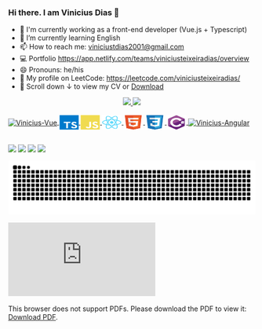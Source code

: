 ### Hi there. I am Vinicius Dias 👋

- 🔭 I'm currently working as a front-end developer (Vue.js + Typescript)
- 🌱 I’m currently learning English
- 📫 How to reach me: viniciustdias2001@gmail.com
- 💻 Portfolio https://app.netlify.com/teams/viniciusteixeiradias/overview
- 😄 Pronouns: he/his
- 🤯 My profile on LeetCode: https://leetcode.com/viniciusteixeiradias/
- 🧾 Scroll down ↓ to view my CV or [Download](https://github.com/viniciusteixeiradias/my-cv/raw/main/Vin%C3%ADcius%20Teixeira%20Dias.pdf)

<div align="center">
  <a href="https://github.com/viniciusteixeiradias">
  <img height="180em" src="https://github-readme-stats.vercel.app/api?username=viniciusteixeiradias&show_icons=true&theme=github_dark&include_all_commits=true&count_private=true"/>
  <img height="180em" src="https://github-readme-stats.vercel.app/api/top-langs/?username=viniciusteixeiradias&layout=compact&langs_count=7&theme=github_dark"/>
</div>
  
<div style="display: inline_block"><br>
  <img align="center" alt="Vinicius-Vue" height="30" width="40" src="https://cdn.jsdelivr.net/gh/devicons/devicon/icons/vuejs/vuejs-original.svg">
  <img align="center" alt="Vinicius-Ts" height="30" width="40" src="https://raw.githubusercontent.com/devicons/devicon/master/icons/typescript/typescript-plain.svg">
  <img align="center" alt="Vinicius-Js" height="30" width="40" src="https://raw.githubusercontent.com/devicons/devicon/master/icons/javascript/javascript-plain.svg">
  <img align="center" alt="Vinicius-React" height="30" width="40" src="https://raw.githubusercontent.com/devicons/devicon/master/icons/react/react-original.svg">
  <img align="center" alt="Vinicius-HTML" height="30" width="40" src="https://raw.githubusercontent.com/devicons/devicon/master/icons/html5/html5-original.svg">
  <img align="center" alt="Vinicius-CSS" height="30" width="40" src="https://raw.githubusercontent.com/devicons/devicon/master/icons/css3/css3-original.svg">
  <img align="center" alt="Vinicius-Csharp" height="30" width="40" src="https://raw.githubusercontent.com/devicons/devicon/master/icons/csharp/csharp-original.svg">
  <img align="center" alt="Vinicius-Angular" heigth="20" width="30" src="https://cdn.jsdelivr.net/gh/devicons/devicon/icons/angularjs/angularjs-original.svg" />
</div>
  
  ##
 
<div>
  <a href="https://www.instagram.com/vinicius_txra/" target="_blank"><img src="https://img.shields.io/badge/-Instagram-%23E4405F?style=for-the-badge&logo=instagram&logoColor=white" target="_blank"></a>
 <a href="https://discord.gg/e3h2CGth" target="_blank"><img src="https://img.shields.io/badge/Discord-7289DA?style=for-the-badge&logo=discord&logoColor=white" target="_blank"></a> 
  <a href = "mailto:viniciustdias2001@gmail.com"><img src="https://img.shields.io/badge/-Gmail-%23333?style=for-the-badge&logo=gmail&logoColor=white" target="_blank"></a>
  <a href="https://www.linkedin.com/in/vinicius-dias-46536715a/" target="_blank"><img src="https://img.shields.io/badge/-LinkedIn-%230077B5?style=for-the-badge&logo=linkedin&logoColor=white" target="_blank"></a>   
  
  ![Snake animation](https://github.com/viniciusteixeiradias/viniciusteixeiradias/blob/output/github-contribution-grid-snake.svg)
</div>
 
<object data="https://github.com/viniciusteixeiradias/my-cv/blob/main/Vin%C3%ADcius%20Teixeira%20Dias.pdf" type="application/pdf" width="700px" height="700px">
    <embed src="http://yoursite.com/the.pdf">
        <p>This browser does not support PDFs. Please download the PDF to view it: <a href="https://github.com/viniciusteixeiradias/my-cv/raw/main/Vin%C3%ADcius%20Teixeira%20Dias.pdf">Download PDF</a>.</p>
    </embed>
</object>
  
